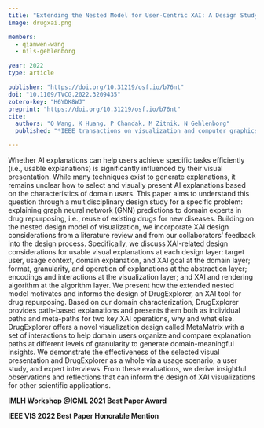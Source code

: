 ```yaml
---
title: "Extending the Nested Model for User-Centric XAI: A Design Study on GNN-based Drug Repurposing"
image: drugxai.png

members:
  - qianwen-wang
  - nils-gehlenborg

year: 2022
type: article

publisher: "https://doi.org/10.31219/osf.io/b76nt"
doi: "10.1109/TVCG.2022.3209435"
zotero-key: "H6YDK8WJ"
preprint: "https://doi.org/10.31219/osf.io/b76nt"
cite:
  authors: "Q Wang, K Huang, P Chandak, M Zitnik, N Gehlenborg"
  published: "*IEEE transactions on visualization and computer graphics* **29**(1):1266-1276"

---
```

Whether AI explanations can help users achieve specific tasks efficiently (i.e., usable explanations) is significantly influenced by their visual presentation.
While many techniques exist to generate explanations, it remains unclear how to select and visually present AI explanations based on the characteristics of domain users.
This paper aims to understand this question through a multidisciplinary design study for a specific problem: explaining graph neural network (GNN) predictions to domain experts in drug repurposing, i.e., reuse of existing drugs for new diseases.
Building on the nested design model of visualization, we incorporate XAI design considerations from a literature review and from our collaborators' feedback into the design process.
Specifically, we discuss XAI-related design considerations for usable visual explanations at each design layer: target user, usage context, domain explanation, and XAI goal at the domain layer; format, granularity, and operation of explanations at the abstraction layer; encodings and interactions at the visualization layer; and XAI and rendering algorithm at the algorithm layer.
We present how the extended nested model motivates and informs the design of DrugExplorer, an XAI tool for drug repurposing.
Based on our domain characterization, DrugExplorer provides path-based explanations and presents them both as individual paths and meta-paths for two key XAI operations, why and what else.
DrugExplorer offers a novel visualization design called MetaMatrix with a set of interactions to help domain users organize and compare explanation paths at different levels of granularity to generate domain-meaningful insights.
We demonstrate the effectiveness of the selected visual presentation and DrugExplorer as a whole via a usage scenario, a user study, and expert interviews.
From these evaluations, we derive insightful observations and reflections that can inform the design of XAI visualizations for other scientific applications. 

<b>IMLH Workshop @ICML 2021 Best Paper Award </b>

<b>IEEE VIS 2022 Best Paper Honorable Mention </b>